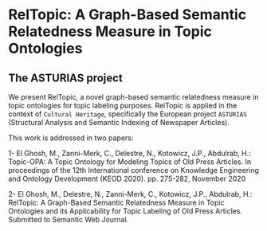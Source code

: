 # RelTopic: A Graph-Based Semantic Relatedness Measure in Topic Ontologies 

The ASTURIAS project
--------------------------------------------------------------------------
We present RelTopic, a novel graph-based semantic relatedness measure in topic ontologies for topic labeling purposes. RelTopic is applied in the context of `Cultural Heritage`, specifically the European project `ASTURIAS` (Structural Analysis and Semantic Indexing of Newspaper Articles).


This work is addressed in two papers:

1- El Ghosh, M., Zanni-Merk, C., Delestre, N., Kotowicz, J.P., Abdulrab, H.: Topic-OPA: A Topic Ontology for Modeling Topics of Old Press Articles. In proceedings of the 12th International conference on Knowledge Engineering and Ontology Development (KEOD 2020). pp. 275-282, November 2020

2- El Ghosh, M., Delestre, N., Zanni-Merk, C., Kotowicz, J.P., Abdulrab, H.: RelTopic: A Graph-Based Semantic Relatedness Measure in Topic Ontologies and its Applicability for Topic Labeling of Old Press Articles. Submitted to Semantic Web Journal.

 
